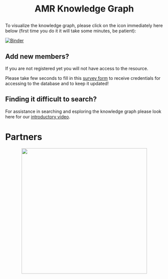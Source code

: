 # <p align="center"> **AMR Knowledge Graph** </p>

To visualize the knowledge graph, please click on the icon immediately here below (first time you do it it will take some minutes, be patient): 

[![Binder](https://mybinder.org/badge_logo.svg)](https://mybinder.org/v2/gh/ITeMP-temp/AMR-KG/main?urlpath=desktop)


## Add new members?

If you are not registered yet you will not have access to the resource.

Please take few seconds to fill in this [survey form](https://forms.gle/nvv7GGBWE7uineg47) to receive credentials for accessing to the database and to keep it updated!

## Finding it difficult to search?

For assistance in searching and esploring the knowledge graph please look here for our [introductory video](https://youtu.be/MPWYLQI0iiM).

# Partners
<p align="center">
    <img src="https://www.imi.europa.eu/sites/default/files/styles/facebook/public/projects/logos/IMI%20AMR%20Accelerator_logo.jpg?itok=ghj1Z1T0" width="400">
</p>
